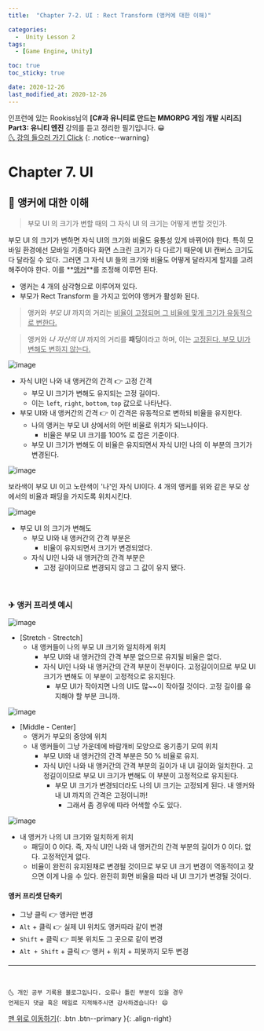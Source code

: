 ```yaml
---
title:  "Chapter 7-2. UI : Rect Transform (앵커에 대한 이해)" 

categories:
  -  Unity Lesson 2
tags:
  - [Game Engine, Unity]

toc: true
toc_sticky: true

date: 2020-12-26
last_modified_at: 2020-12-26
---
```


인프런에 있는 Rookiss님의 **[C#과 유니티로 만드는 MMORPG 게임 개발 시리즈] Part3: 유니티 엔진** 강의를 듣고 정리한 필기입니다. 😀  
[🌜 강의 들으러 가기 Click](https://www.inflearn.com/course/MMORPG-유니티)
{: .notice--warning}

# Chapter 7. UI

## 🚀 앵커에 대한 이해

> 부모 UI 의 크기가 변할 때의 그 자식 UI 의 크기는 어떻게 변할 것인가. 

부모 UI 의 크기가 변하면 자식 UI의 크기와 비율도 융통성 있게 바뀌어야 한다. 특히 모바일 환경에선 모바일 기종마다 화면 스크린 크기가 다 다르기 때문에 UI 캔버스 크기도 다 달라질 수 있다. 그러면 그 자식 UI 들의 크기와 비율도 어떻게 달라지게 할지를 고려해주어야 한다. 이를 **<u>앵커</u>**를 조정해 이루면 된다. 

- 앵커는 4 개의 삼각형으로 이루어져 있다.
- 부모가 Rect Transform 을 가지고 있어야 앵커가 활성화 된다.

> 앵커와 *부모 UI* 까지의 거리는 <u>비율이 고정되며 그 비율에 맞게 크기가 유동적으로 변한다.</u>

> 앵커와 *나 자신의 UI* 까지의 거리를 **패딩**이라고 하며, 이는 <u>고정된다. 부모 UI가 변해도 변하지 않는다.</u> 

![image](https://user-images.githubusercontent.com/42318591/103170833-c0aa3900-488a-11eb-8281-e22972d5df3f.png)

- 자식 UI인 나와 내 앵커간의 간격 👉 고정 간격
  - 부모 UI 크기가 변해도 유지되는 고정 길이다.
  - 이는 `left`, `right`, `bottom`, `top` 값으로 나타난다.
- 부모 UI와 내 앵커간의 간격 👉 이 간격은 유동적으로 변하되 비율을 유지한다.
  - 나의 앵커는 부모 UI 상에서의 어떤 비율로 위치가 되느냐이다. 
    - 비율은 부모 UI 크기를 100% 로 잡은 기준이다.
  - 부모 UI 크기가 변해도 이 비율은 유지되면서 자식 UI인 나의 이 부분의 크기가 변경된다. 

![image](https://user-images.githubusercontent.com/42318591/103170839-c738b080-488a-11eb-855d-a4b4304c7f15.png)

보라색이 부모 UI 이고 노란색이 '나'인 자식 UI이다. 4 개의 앵커를 위와 같은 부모 상에서의 비율과 패딩을 가지도록 위치시킨다.

![image](https://user-images.githubusercontent.com/42318591/103170840-cacc3780-488a-11eb-816b-b2644375d618.png)

- 부모 UI 의 크기가 변해도 
  - 부모 UI와 내 앵커간의 간격 부분은 
    - 비율이 유지되면서 크기가 변경되었다.
  - 자식 UI인 나와 내 앵커간의 간격 부분은
    - 고정 길이이므로 변경되지 않고 그 값이 유지 됐다.

<br>


### ✈ 앵커 프리셋 예시

![image](https://user-images.githubusercontent.com/42318591/103172834-b17eb780-4899-11eb-8edf-fbc344689f32.png)

- [Stretch - Strectch]
  - 내 앵커들이 나의 부모 UI 크기와 일치하게 위치
    - 부모 UI와 내 앵커간의 간격 부분 없으므로 유지될 비율은 없다.
    - 자식 UI인 나와 내 앵커간의 간격 부분이 전부이다. 고정길이이므로 부모 UI 크기가 변해도 이 부분이 고정적으로 유지된다.
      - 부모 UI가 작아지면 나의 UI도 많~~이 작아질 것이다. 고정 길이를 유지해야 할 부분 크니까.


![image](https://user-images.githubusercontent.com/42318591/103172825-a461c880-4899-11eb-84e2-a82641f01b68.png)

- [Middle - Center]
  - 앵커가 부모의 중앙에 위치
  - 내 앵커들이 그냥 가운데에 바람개비 모양으로 옹기종기 모여 위치
    - 부모 UI와 내 앵커간의 간격 부분은 50 % 비율로 유지.
    - 자식 UI인 나와 내 앵커간의 간격 부분의 길이가 내 UI 길이와 일치한다. 고정길이이므로 부모 UI 크기가 변해도 이 부분이 고정적으로 유지된다.
      - 부모 UI 크기가 변경되더라도 나의 UI 크기는 고정되게 된다. 내 앵커와 내 UI 까지의 간격은 고정이니까! 
        - 그래서 좀 경우에 따라 어색할 수도 있다. 


![image](https://user-images.githubusercontent.com/42318591/103172811-7ed4bf00-4899-11eb-9b1c-75169aa9758b.png)

- 내 앵커가 나의 UI 크기와 일치하게 위치
  - 패딩이 0 이다. 즉, 자식 UI인 나와 내 앵커간의 간격 부분의 길이가 0 이다. 없다. 고정적인게 없다.
  - 비율이 완전히 유지된채로 변경될 것이므로 부모 UI 크기 변경이 역동적이고 잦으면 이게 나을 수 있다. 완전히 화면 비율을 따라 내 UI 크기가 변경될 것이다.


#### 앵커 프리셋 단축키

- 그냥 클릭 👉 앵커만 변경
- `Alt` + 클릭 👉 실제 UI 위치도 앵커따라 같이 변경
- `Shift` + 클릭 👉 피봇 위치도 그 곳으로 같이 변경
- `Alt + Shift` + 클릭 👉 앵커 + 위치 + 피봇까지 모두 변경

***
<br>

    🌜 개인 공부 기록용 블로그입니다. 오류나 틀린 부분이 있을 경우 
    언제든지 댓글 혹은 메일로 지적해주시면 감사하겠습니다! 😄

[맨 위로 이동하기](#){: .btn .btn--primary }{: .align-right}
